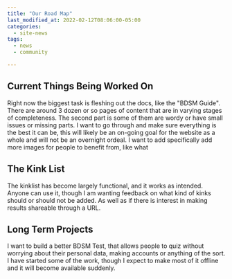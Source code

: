```yaml
---
title: "Our Road Map"
last_modified_at: 2022-02-12T08:06:00-05:00
categories:
  - site-news
tags:
  - news
  - community

---
```

## Current Things Being Worked On
Right now the biggest task is fleshing out the docs, like the "BDSM Guide". There are around 3 dozen or so pages of content that are in varying stages of completeness. The second part is some of them are wordy or have small issues or missing parts. I want to go through and make sure everything is the best it can be, this will likely be an on-going goal for the website as a whole and will not be an overnight ordeal. I want to add specifically add more images for people to benefit from, like what

## The Kink List
The kinklist has become largely functional, and it works as intended. Anyone can use it, though I am wanting feedback on what kind of kinks should or should not be added. As well as if there is interest in making results shareable through a URL.

## Long Term Projects
I want to build a better BDSM Test, that allows people to quiz without worrying about their personal data, making accounts or anything of the sort. I have started some of the work, though I expect to make most of it offline and it will become available suddenly.

